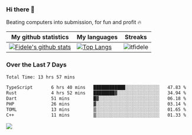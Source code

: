 ### Hi there 👋
<p>Beating computers into submission, for fun and profit 🔥</p>

|My github statistics|My languages|Streaks|
|-|-|-|
|[![Fidele's github stats](https://github-readme-stats.vercel.app/api?username=itfidele&count_private=true&show_icons=true&theme=dark&hide_title=true)](https://github.com/itfidele)|[![Top Langs](https://github-readme-stats.vercel.app/api/top-langs/?username=itfidele&show_icons=true&langs_count=8&theme=dark&layout=compact&hide_title=true)](https://github.com/itfidele)|![itfidele](https://github-readme-streak-stats.herokuapp.com/?user=itfidele&theme=dark)

### Over the Last 7 Days
<!--START_SECTION:waka-->

```txt
Total Time: 13 hrs 57 mins

TypeScript       6 hrs 40 mins   ████████████░░░░░░░░░░░░░   47.83 %
Rust             4 hrs 52 mins   ████████▓░░░░░░░░░░░░░░░░   34.94 %
Dart             51 mins         █▓░░░░░░░░░░░░░░░░░░░░░░░   06.18 %
PHP              26 mins         ▓░░░░░░░░░░░░░░░░░░░░░░░░   03.14 %
TOML             13 mins         ▒░░░░░░░░░░░░░░░░░░░░░░░░   01.65 %
C++              11 mins         ▒░░░░░░░░░░░░░░░░░░░░░░░░   01.33 %
```

<!--END_SECTION:waka-->

![](https://komarev.com/ghpvc/?username=itfidele)
